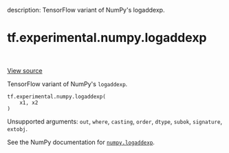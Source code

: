 description: TensorFlow variant of NumPy's logaddexp.

<div itemscope itemtype="http://developers.google.com/ReferenceObject">
<meta itemprop="name" content="tf.experimental.numpy.logaddexp" />
<meta itemprop="path" content="Stable" />
</div>

# tf.experimental.numpy.logaddexp

<!-- Insert buttons and diff -->

<table class="tfo-notebook-buttons tfo-api nocontent" align="left">

</table>

<a target="_blank" class="external" href="/code/stable/tensorflow/python/ops/numpy_ops/np_math_ops.py">View source</a>



TensorFlow variant of NumPy's `logaddexp`.


<pre class="devsite-click-to-copy prettyprint lang-py tfo-signature-link">
<code>tf.experimental.numpy.logaddexp(
    x1, x2
)
</code></pre>



<!-- Placeholder for "Used in" -->

Unsupported arguments: `out`, `where`, `casting`, `order`, `dtype`, `subok`, `signature`, `extobj`.

See the NumPy documentation for [`numpy.logaddexp`](https://numpy.org/doc/stable/reference/generated/numpy.logaddexp.html).